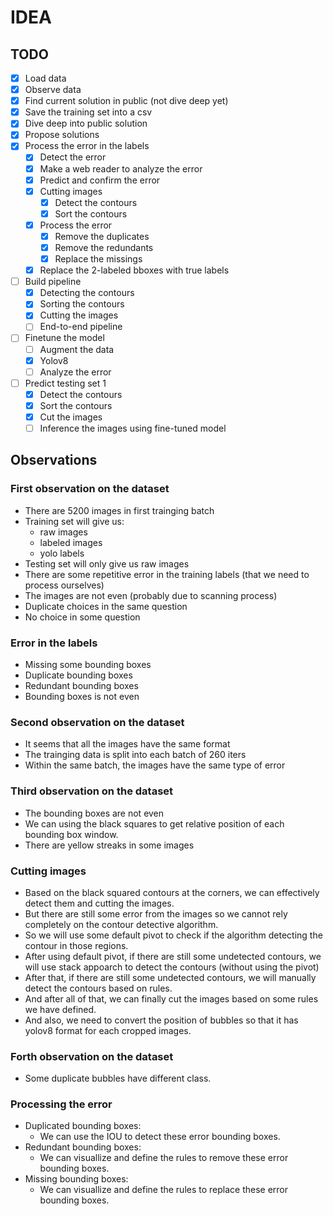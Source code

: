 # IDEA

## TODO

+ [X] Load data
+ [X] Observe data
+ [X] Find current solution in public (not dive deep yet)
+ [X] Save the training set into a csv
+ [X] Dive deep into public solution
+ [X] Propose solutions
+ [X] Process the error in the labels
  + [X] Detect the error
  + [X] Make a web reader to analyze the error
  + [X] Predict and confirm the error
  + [X] Cutting images
    + [X] Detect the contours
    + [X] Sort the contours
  + [X] Process the error
    + [X] Remove the duplicates
    + [X] Remove the redundants
    + [X] Replace the missings
  + [X] Replace the 2-labeled bboxes with true labels
+ [ ] Build pipeline
  + [X] Detecting the contours
  + [X] Sorting the contours
  + [X] Cutting the images
  + [ ] End-to-end pipeline
+ [ ] Finetune the model
  + [ ] Augment the data
  + [X] Yolov8
  + [ ] Analyze the error
+ [ ] Predict testing set 1
  + [X] Detect the contours
  + [X] Sort the contours
  + [X] Cut the images
  + [ ] Inference the images using fine-tuned model

## Observations

### First observation on the dataset

+ There are 5200 images in first trainging batch
+ Training set will give us:
  + raw images
  + labeled images
  + yolo labels
+ Testing set will only give us raw images
+ There are some repetitive error in the training labels (that we need to process ourselves)
+ The images are not even (probably due to scanning process)
+ Duplicate choices in the same question
+ No choice in some question

### Error in the labels

+ Missing some bounding boxes
+ Duplicate bounding boxes
+ Redundant bounding boxes
+ Bounding boxes is not even

### Second observation on the dataset

+ It seems that all the images have the same format
+ The trainging data is split into each batch of 260 iters
+ Within the same batch, the images have the same type of error

### Third observation on the dataset

+ The bounding boxes are not even
+ We can using the black squares to get relative position of each bounding box window.
+ There are yellow streaks in some images

### Cutting images

+ Based on the black squared contours at the corners, we can effectively detect them and cutting the images.
+ But there are still some error from the images so we cannot rely completely on the contour detective algorithm.
+ So we will use some default pivot to check if the algorithm detecting the contour in those regions.
+ After using default pivot, if there are still some undetected contours, we will use stack appoarch to detect the contours (without using the pivot)
+ After that, if there are still some undetected contours, we will manually detect the contours based on rules.
+ And after all of that, we can finally cut the images based on some rules we have defined.
+ And also, we need to convert the position of bubbles so that it has yolov8 format for each cropped images.

### Forth observation on the dataset

+ Some duplicate bubbles have different class.

### Processing the error

+ Duplicated bounding boxes:
  + We can use the IOU to detect these error bounding boxes.
+ Redundant bounding boxes:
  + We can visuallize and define the rules to remove these error bounding boxes.
+ Missing bounding boxes:
  + We can visuallize and define the rules to replace these error bounding boxes.
  